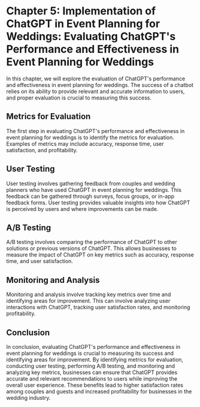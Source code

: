 Chapter 5: Implementation of ChatGPT in Event Planning for Weddings: Evaluating ChatGPT's Performance and Effectiveness in Event Planning for Weddings
======================================================================================================================================================

In this chapter, we will explore the evaluation of ChatGPT's performance and effectiveness in event planning for weddings. The success of a chatbot relies on its ability to provide relevant and accurate information to users, and proper evaluation is crucial to measuring this success.

Metrics for Evaluation
----------------------

The first step in evaluating ChatGPT's performance and effectiveness in event planning for weddings is to identify the metrics for evaluation. Examples of metrics may include accuracy, response time, user satisfaction, and profitability.

User Testing
------------

User testing involves gathering feedback from couples and wedding planners who have used ChatGPT in event planning for weddings. This feedback can be gathered through surveys, focus groups, or in-app feedback forms. User testing provides valuable insights into how ChatGPT is perceived by users and where improvements can be made.

A/B Testing
-----------

A/B testing involves comparing the performance of ChatGPT to other solutions or previous versions of ChatGPT. This allows businesses to measure the impact of ChatGPT on key metrics such as accuracy, response time, and user satisfaction.

Monitoring and Analysis
-----------------------

Monitoring and analysis involve tracking key metrics over time and identifying areas for improvement. This can involve analyzing user interactions with ChatGPT, tracking user satisfaction rates, and monitoring profitability.

Conclusion
----------

In conclusion, evaluating ChatGPT's performance and effectiveness in event planning for weddings is crucial to measuring its success and identifying areas for improvement. By identifying metrics for evaluation, conducting user testing, performing A/B testing, and monitoring and analyzing key metrics, businesses can ensure that ChatGPT provides accurate and relevant recommendations to users while improving the overall user experience. These benefits lead to higher satisfaction rates among couples and guests and increased profitability for businesses in the wedding industry.
